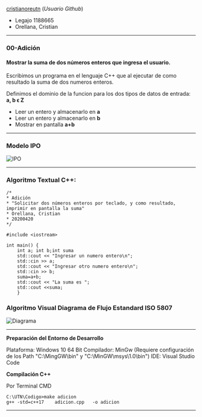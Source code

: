 [cristianoreutn](https://github.com/cristianoreutn)  (_Usuario Github_)
* Legajo 1188665
* Orellana, Cristian
---
### 00-Adición
#### Mostrar la suma de dos números enteros que ingresa el usuario.
Escribimos un programa en el lenguaje C++ que al ejecutar de como resultado la suma de dos numeros enteros.

Definimos el dominio de la funcion para los dos tipos de datos de entrada: **a, b ϵ Z**

* Leer un entero y almacenarlo en **a**
* Leer un entero y almacenarlo en **b**
* Mostrar en pantalla **a+b**

---

### Modelo IPO

![IPO](https://github.com/cristianoreutn/AED/blob/master/01-Adicion/PNG/IPO.jpg)

---

### Algoritmo Textual C++:

    /*
    * Adición
    * "Solicitar dos números enteros por teclado, y como resultado, imprimir en pantalla la suma"  
    * Orellana, Cristian 
    * 20200420
    */

    #include <iostream>

    int main() {
        int a; int b;int suma
        std::cout << "Ingresar un numero entero\n";
        std::cin >> a;
        std::cout << "Ingresar otro numero entero\n";
        std::cin >> b;
        suma=a+b;
        std::cout << "La suma es ";
        std::cout <<suma;
        }
        
  ### Algoritmo Visual Diagrama de Flujo Estandard ISO 5807
  
  ![Diagrama](https://github.com/cristianoreutn/AED/blob/master/01-Adicion/PNG/Diagrama.jpg)
  
---
    
 **Preparación del Entorno de Desarrollo**

Plataforma: Windows 10 64 Bit 
Compilador: MinGw (Requiere configuración de los Path "C:\MingGW\bin" y "C:\MinGW\msys\1.0\bin")
IDE: Visual Studio Code

**Compilación C++** 

Por Terminal CMD 

    C:\UTN\Codigo>make adicion
    g++ -std=c++17    adicion.cpp   -o adicion
    
---
